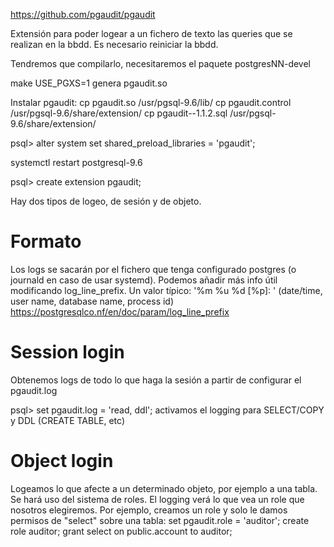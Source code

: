 https://github.com/pgaudit/pgaudit

Extensión para poder logear a un fichero de texto las queries que se realizan en la bbdd.
Es necesario reiniciar la bbdd.

Tendremos que compilarlo, necesitaremos el paquete postgresNN-devel

make USE_PGXS=1
genera pgaudit.so

Instalar pgaudit:
cp pgaudit.so /usr/pgsql-9.6/lib/
cp pgaudit.control /usr/pgsql-9.6/share/extension/
cp pgaudit--1.1.2.sql /usr/pgsql-9.6/share/extension/

psql> alter system set shared_preload_libraries = 'pgaudit';

systemctl restart postgresql-9.6

psql> create extension pgaudit;

Hay dos tipos de logeo, de sesión y de objeto.


# Formato
Los logs se sacarán por el fichero que tenga configurado postgres (o journald en caso de usar systemd).
Podemos añadir más info útil modificando log_line_prefix. Un valor típico: '%m %u %d [%p]: '  (date/time, user name, database name, process id)
https://postgresqlco.nf/en/doc/param/log_line_prefix


# Session login
Obtenemos logs de todo lo que haga la sesión a partir de configurar el pgaudit.log

psql> set pgaudit.log = 'read, ddl';
  activamos el logging para SELECT/COPY y DDL (CREATE TABLE, etc)


# Object login
Logeamos lo que afecte a un determinado objeto, por ejemplo a una tabla.
Se hará uso del sistema de roles.
El logging verá lo que vea un role que nosotros elegiremos.
Por ejemplo, creamos un role y solo le damos permisos de "select" sobre una tabla:
set pgaudit.role = 'auditor';
create role auditor;
grant select on public.account to auditor;
